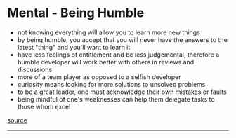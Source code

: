 # Mental - Being Humble

- not knowing everything will allow you to learn more new things
- by being humble, you accept that you will never have the answers to the latest "thing" and you'll want to learn it
- have less feelings of entitlement and be less judgemental, therefore a humble developer will work better with others in reviews and discussions
- more of a team player as opposed to a selfish developer
- curiosity means looking for more solutions to unsolved problems
- to be a great leader, one must acknowledge their own mistakes or faults
- being mindful of one's weaknesses can help them delegate tasks to those whom excel

[source](https://dev.to/maurogarcia_19/4-reasons-why-being-humble-will-help-you-become-a-better-developer-9b0)

---